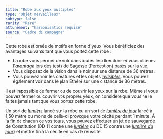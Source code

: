 ```yaml
---
title: "Robe aux yeux multiples"
type: "Objet merveilleux"
subtype: false
rarity: "Rare"
attunement: "harmonisation requise"
source: "Cadre de campagne"
---
```

Cette robe est ornée de motifs en forme d'yeux. Vous bénéficiez des avantages suivants tant que vous portez cette robe :
* La robe vous permet de voir dans toutes les directions et vous obtenez l'[_avantage_](/utiliser-les-caracteristiques/#avantage-et-desavantage) lors des tests de Sagesse (Perception) basés sur la vue.
* Vous disposez de la vision dans le noir sur une distance de 36 mètres.
* Vous pouvez voir les créatures et les objets [_invisibles_](/gerer-la-sante-du-personnage/#invisible). Vous pouvez également voir dans le plan Éthéré sur une distance de 36 mètres.

Il est impossible de fermer ou de couvrir les yeux sur la robe. Même si vous pouvez fermer ou couvrir vos propres yeux, on considère que vous ne le faites jamais tant que vous portez cette robe.

Un sort de [_lumière_](/grimoire/lumiere/) lancé sur la robe ou un sort de [_lumière du jour_](/grimoire/lumiere-du-jour/) lancé à 1,50 mètre ou moins de celle-ci provoque votre cécité pendant 1 minute. À la fin de chacun de vos tours, vous pouvez effectuer un jet de sauvegarde de Constitution (DD 11 contre une [_lumière_](/grimoire/lumiere/) ou DD 15 contre une [_lumière du jour_](/grimoire/lumiere-du-jour/)) et mettre fin à la cécité en cas de réussite.

